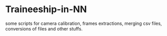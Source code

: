 # Traineeship-in-NN
some scripts for camera calibration, frames extractions, merging csv files, conversions of files and other stuffs.
